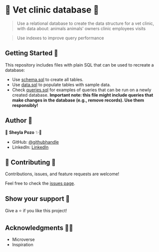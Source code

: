 # 🤍 Vet clinic database 🤍

> Use a relational database to create the data structure for a vet clinic, with data about:
> animals
> animals' owners
> clinic employees
> visits

> Use indexes to improve query performance

## Getting Started 🤍

This repository includes files with plain SQL that can be used to recreate a database:

- Use [schema.sql](./schema.sql) to create all tables.
- Use [data.sql](./data.sql) to populate tables with sample data.
- Check [queries.sql](./queries.sql) for examples of queries that can be run on a newly created database. **Important note: this file might include queries that make changes in the database (e.g., remove records). Use them responsibly!**

## Author 🤍

👤 **Sheyla Pozo** ✨🤍

- GitHub: [@githubhandle](https://github.com/sheylaPozo)
- LinkedIn: [LinkedIn](https://www.linkedin.com/in/sheypozo/)

## 🤝 Contributing 🤍

Contributions, issues, and feature requests are welcome!

Feel free to check the [issues page](https://github.com/sheylaPozo/vetclinic-database/issues).

## Show your support 🤍

Give a ⭐️ if you like this project!

## Acknowledgments 🤍✨

- Microverse
- Inspiration
